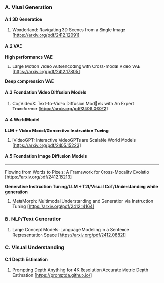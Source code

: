 ### A. Viual Generation
#### A.1 3D Generation
1. Wonderland: Navigating 3D Scenes from a Single Image [https://arxiv.org/pdf/2412.12091]

#### A.2 VAE
**High performance VAE**
1. Large Motion Video Autoencoding with Cross-modal Video VAE [https://arxiv.org/pdf/2412.17805]

**Deep compression VAE**

#### A.3 Foundation Video Diffusion Models
1. CogVideoX: Text-to-Video Diffusion Models with An Expert Transformer [https://arxiv.org/pdf/2408.06072]

#### A.4 WorldModel
**LLM + Video Model/Generative Instruction Tuning**
1. iVideoGPT: Interactive VideoGPTs are Scalable World Models [https://arxiv.org/pdf/2405.15223]

#### A.5 Foundation Image Diffusion Models
****
Flowing from Words to Pixels: A Framework for Cross-Modality Evolutio [https://arxiv.org/pdf/2412.15213]

**Generative Instruction Tuning/LLM + T2I/Visual CoT/Understanding while generation**
1. MetaMorph: Multimodal Understanding and Generation via Instruction Tuning [https://arxiv.org/pdf/2412.14164]


### B. NLP/Text Generation

1. Large Concept Models: Language Modeling in a Sentence Representation Space [https://arxiv.org/pdf/2412.08821]

### C. Visual Understanding
#### C.1 Depth Estimation
1. Prompting Depth Anything for 4K Resolution Accurate Metric Depth Estimation [https://promptda.github.io/]
